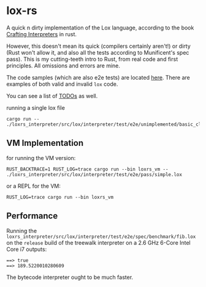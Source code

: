 # lox-rs

A quick n dirty implementation of the Lox language, according to the book [Crafting Interpreters](https://craftinginterpreters.com/) in rust.

However, this doesn't mean its quick (compilers certainly aren't!) or dirty (Rust won't allow it, and also all the tests according to Munificent's spec pass). This is my cutting-teeth intro to Rust, from real code and first principles. All omissions and errors are mine.

The code samples (which are also e2e tests) are located [here](./loxrs_interpreter/src/lox/interpreter/test/e2e/). There are examples of both valid and invalid `lox` code.

You can see a list of [TODOs](./todo.md) as well.

running a single lox file

```shell
cargo run -- ./loxrs_interpreter/src/lox/interpreter/test/e2e/unimplemented/basic_class.lox

```

## VM Implementation 

for running the VM version: 

```shell
RUST_BACKTRACE=1 RUST_LOG=trace cargo run --bin loxrs_vm -- ./loxrs_interpreter/src/lox/interpreter/test/e2e/pass/simple.lox
```

or a REPL for the VM: 
```shell
RUST_LOG=trace cargo run --bin loxrs_vm
```

## Performance

Running the `loxrs_interpreter/src/lox/interpreter/test/e2e/spec/benchmark/fib.lox` on the `release` build of the treewalk interpreter on a 2.6 GHz 6-Core Intel Core i7 outputs:

```
==> true
==> 189.5220010280609
```

The bytecode interpreter ought to be much faster.

